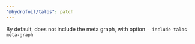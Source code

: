 ```yaml
---
"@hydrofoil/talos": patch
---
```


By default, does not include the meta graph, with option `--include-talos-meta-graph`
